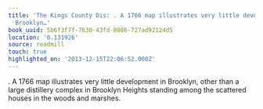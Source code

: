 ```yaml
---
title: 'The Kings County Dis: . A 1766 map illustrates very little development in
  Brooklyn…'
book_uuid: 5b6f3f7f-7630-43fd-8086-727ad92124d5
location: '0.131926'
source: readmill
touch: true
highlighted_on: '2013-12-15T22:06:52.000Z'
---
```


. A 1766 map illustrates very little development in Brooklyn, other than a large distillery complex in Brooklyn Heights standing among the scattered houses in the woods and marshes.